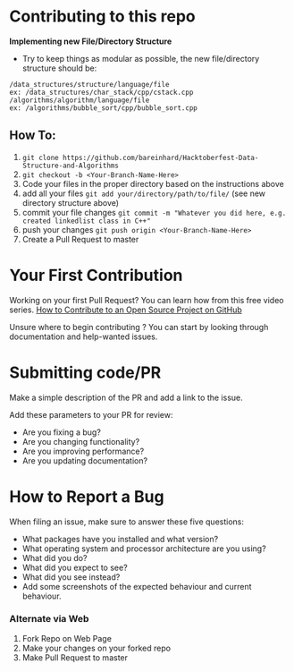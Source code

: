 # Contributing to this repo
**Implementing new File/Directory Structure**
* Try to keep things as modular as possible, the new file/directory structure should be: 
```
/data_structures/structure/language/file
ex: /data_structures/char_stack/cpp/cstack.cpp
/algorithms/algorithm/language/file
ex: /algorithms/bubble_sort/cpp/bubble_sort.cpp
```

## How To:

1. `git clone https://github.com/bareinhard/Hacktoberfest-Data-Structure-and-Algorithms`
2. `git checkout -b <Your-Branch-Name-Here>`
3. Code your files in the proper directory based on the instructions above
4. add all your files `git add your/directory/path/to/file/` (see new directory structure above)
5. commit your file changes `git commit -m "Whatever you did here, e.g. created linkedlist class in C++"`
6. push your changes `git push origin <Your-Branch-Name-Here>`
7. Create a Pull Request to master

# Your First Contribution

Working on your first Pull Request? You can learn how from this free video series. [How to Contribute to an Open Source Project on GitHub](https://egghead.io/courses/how-to-contribute-to-an-open-source-project-on-github)

Unsure where to begin contributing ? You can start by looking through documentation and help-wanted issues.

# Submitting code/PR
Make a simple description of the PR and add a link to the issue.

Add these parameters to your PR for review:

- Are you fixing a bug?
- Are you changing functionality?
- Are you improving performance?
- Are you updating documentation?
 
# How to Report a Bug

When filing an issue, make sure to answer these five questions:

- What packages have you installed and what version?
- What operating system and processor architecture are you using?
- What did you do?
- What did you expect to see?
- What did you see instead?
- Add some screenshots of the expected behaviour and current behaviour.

### Alternate via Web

1. Fork Repo on Web Page
2. Make your changes on your forked repo
3. Make Pull Request to master
